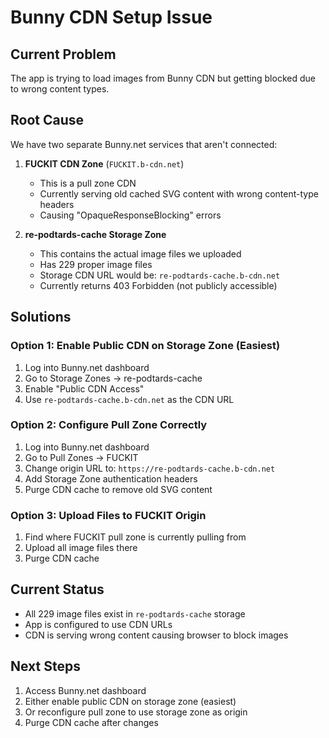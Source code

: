 # Bunny CDN Setup Issue

## Current Problem
The app is trying to load images from Bunny CDN but getting blocked due to wrong content types.

## Root Cause
We have two separate Bunny.net services that aren't connected:

1. **FUCKIT CDN Zone** (`FUCKIT.b-cdn.net`)
   - This is a pull zone CDN
   - Currently serving old cached SVG content with wrong content-type headers
   - Causing "OpaqueResponseBlocking" errors

2. **re-podtards-cache Storage Zone** 
   - This contains the actual image files we uploaded
   - Has 229 proper image files
   - Storage CDN URL would be: `re-podtards-cache.b-cdn.net`
   - Currently returns 403 Forbidden (not publicly accessible)

## Solutions

### Option 1: Enable Public CDN on Storage Zone (Easiest)
1. Log into Bunny.net dashboard
2. Go to Storage Zones → re-podtards-cache
3. Enable "Public CDN Access" 
4. Use `re-podtards-cache.b-cdn.net` as the CDN URL

### Option 2: Configure Pull Zone Correctly
1. Log into Bunny.net dashboard
2. Go to Pull Zones → FUCKIT
3. Change origin URL to: `https://re-podtards-cache.b-cdn.net`
4. Add Storage Zone authentication headers
5. Purge CDN cache to remove old SVG content

### Option 3: Upload Files to FUCKIT Origin
1. Find where FUCKIT pull zone is currently pulling from
2. Upload all image files there
3. Purge CDN cache

## Current Status
- All 229 image files exist in `re-podtards-cache` storage
- App is configured to use CDN URLs
- CDN is serving wrong content causing browser to block images

## Next Steps
1. Access Bunny.net dashboard
2. Either enable public CDN on storage zone (easiest)
3. Or reconfigure pull zone to use storage zone as origin
4. Purge CDN cache after changes